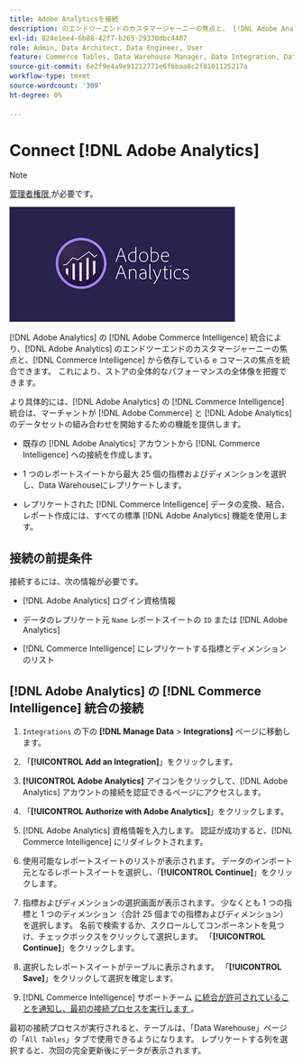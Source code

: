 ```yaml
---
title: Adobe Analyticsを接続
description: のエンドツーエンドのカスタマージャーニーの焦点と、 [!DNL Adobe Analytics]  に基づく e コマースの焦点を一つにまとめる方法を説明し  [!DNL Commerce Intelligence] す。
exl-id: 824e1ee4-6b88-42f7-b265-29330dbc4407
role: Admin, Data Architect, Data Engineer, User
feature: Commerce Tables, Data Warehouse Manager, Data Integration, Data Import/Export
source-git-commit: 6e2f9e4a9e91212771e6f6baa8c2f8101125217a
workflow-type: tm+mt
source-wordcount: '309'
ht-degree: 0%

---
```


# Connect [!DNL Adobe Analytics]

>[!NOTE]
>
>[ 管理者権限 ](../../../administrator/user-management/user-management.md) が必要です。

![](../../../assets/adobe-analytic-slogo.png)

[!DNL Adobe Analytics] の [!DNL Adobe Commerce Intelligence] 統合により、[!DNL Adobe Analytics] のエンドツーエンドのカスタマージャーニーの焦点と、[!DNL Commerce Intelligence] から依存している e コマースの焦点を統合できます。 これにより、ストアの全体的なパフォーマンスの全体像を把握できます。

より具体的には、[!DNL Adobe Analytics] の [!DNL Commerce Intelligence] 統合は、マーチャントが [!DNL Adobe Commerce] と [!DNL Adobe Analytics] のデータセットの組み合わせを開始するための機能を提供します。

- 既存の [!DNL Adobe Analytics] アカウントから [!DNL Commerce Intelligence] への接続を作成します。

- 1 つのレポートスイートから最大 25 個の指標およびディメンションを選択し、Data Warehouseにレプリケートします。

- レプリケートされた [!DNL Commerce Intelligence] データの変換、結合、レポート作成には、すべての標準 [!DNL Adobe Analytics] 機能を使用します。

## 接続の前提条件

接続するには、次の情報が必要です。

- [!DNL Adobe Analytics] ログイン資格情報

- データのレプリケート元 `Name` レポートスイートの `ID` または [!DNL Adobe Analytics]

- [!DNL Commerce Intelligence] にレプリケートする指標とディメンションのリスト

## [!DNL Adobe Analytics] の [!DNL Commerce Intelligence] 統合の接続

1. `Integrations` の下の **[!DNL Manage Data** > **Integrations]** ページに移動します。

1. 「**[!UICONTROL Add an Integration]**」をクリックします。

1. **[!UICONTROL Adobe Analytics]** アイコンをクリックして、[!DNL Adobe Analytics] アカウントの接続を認証できるページにアクセスします。

1. 「**[!UICONTROL Authorize with Adobe Analytics]**」をクリックします。

1. [!DNL Adobe Analytics] 資格情報を入力します。 認証が成功すると、[!DNL Commerce Intelligence] にリダイレクトされます。

1. 使用可能なレポートスイートのリストが表示されます。 データのインポート元となるレポートスイートを選択し、「**[!UICONTROL Continue]**」をクリックします。

1. 指標およびディメンションの選択画面が表示されます。 少なくとも 1 つの指標と 1 つのディメンション（合計 25 個までの指標およびディメンション）を選択します。 名前で検索するか、スクロールしてコンポーネントを見つけ、チェックボックスをクリックして選択します。 「**[!UICONTROL Continue]**」をクリックします。

1. 選択したレポートスイートがテーブルに表示されます。 「**[!UICONTROL Save]**」をクリックして選択を確定します。

1. [!DNL Commerce Intelligence] サポートチーム [ に統合が許可されていることを通知し、最初の接続プロセスを実行します ](https://experienceleague.adobe.com/docs/commerce-knowledge-base/kb/troubleshooting/miscellaneous/mbi-service-policies.html?lang=ja)。

最初の接続プロセスが実行されると、テーブルは、「Data Warehouse」ページの「`All Tables`」タブで使用できるようになります。 レプリケートする列を選択すると、次回の完全更新後にデータが表示されます。
